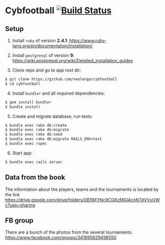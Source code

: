# Cybfootball [![Build Status](https://travis-ci.org/veelenga/cybfootball.svg?branch=master)](https://travis-ci.org/veelenga/cybfootball)

## Setup

1. Install `ruby` of version **2.4.1**: https://www.ruby-lang.org/en/documentation/installation/

2. Install `postgresql` of version **9**: https://wiki.postgresql.org/wiki/Detailed_installation_guides

3. Clone repo and go to app root dir:

```sh
$ git clone https://github.com/veelenga/cybfootball
$ cd cybfootball
```

4. Install `bundler` and all required dependencies:

```sh
$ gem install bundler
$ bundle install
```

5. Create and migrate database, run tests:

```sh
$ bundle exec rake db:create
$ bundle exec rake db:migrate
$ bundle exec rake db:seed
$ bundle exec rake db:migrate RAILS_ENV=test
$ bundle exec rspec
```

6. Start app:

```sh
$ bundle exec rails server
```

## Data from the book
The information about the players, teams and the tournaments is located by the link
https://drive.google.com/drive/folders/0B19XYNc9CGKzMGl4cnNTdVVyUWc?usp=sharing

## FB group
There are a bunch of the photos from the several tournaments.
https://www.facebook.com/groups/341895829498550
